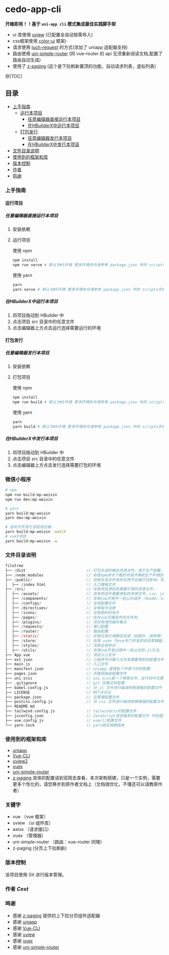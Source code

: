 
# cedo-app-cli

**开箱即用！！基于 ```uni-app cli``` 模式集成最佳实践脚手架**

- ui 库使用 [uview](https://v2.uviewui.com/) (已配置全自动按需导入)
- css框架使用 [color-ui](-) 框架)
- 请求使用 [luch-request](-) 的方式(添加了 uniapp 适配器支持)
- 路由使用 [uni-simple-router](https://hhyang.cn/v2/) (同 vue-router 的 api 无须重新阅读文档,配置了路由自动生成)
- 使用了 [z-paging](https://z-paging.zxlee.cn/) (这个是下拉刷新置顶的功能，自动请求列表，虚拟列表)

@[TOC]

## 目录

- [上手指南](#上手指南)
  - [运行本项目](#运行项目)
    - [任意编辑器直接运行本项目](#任意编辑器直接运行本项目)
    - [在HBuilderX中运行本项目](#在HBuilderX中运行本项目)
  - [打包发行](#打包发行)
    - [任意编辑器发行本项目](#任意编辑器发行本项目)
    - [在HBuilderX中发行本项目](#在HBuilderX中发行本项目)
- [文件目录说明](#文件目录说明)
- [使用到的框架和库](#使用到的框架和库)
- [版本控制](#版本控制)
- [作者](#作者)
- [鸣谢](#鸣谢)

### 上手指南

#### 运行项目

##### 任意编辑器直接运行本项目

1. 安装依赖
2. 运行项目

    使用 npm

    ```sh
    npm install
    npm run serve # 默认为H5环境 更多环境命令请参考 package.json 中的 scripts字段
    ```

    使用 yarn

    ```sh
    yarn
    yarn serve # 默认为H5环境 更多环境命令请参考 package.json 中的 scripts字段
    ```

##### 在HBuilderX中运行本项目

1. 将项目拖动到 HBuilder 中
2. 点击项目 src 目录中的任意文件
3. 点击编辑器上方点击运行选择需要运行的环境

#### 打包发行

##### 任意编辑器发行本项目

1. 安装依赖
2. 打包项目

    使用 npm

    ```sh
    npm install
    npm run build # 默认为H5环境 更多环境命令请参考 package.json 中的 scripts字段
    ```

    使用 yarn

    ```sh
    yarn
    yarn build # 默认为H5环境 更多环境命令请参考 package.json 中的 scripts字段
    ```

##### 在HBuilderX中发行本项目

1. 将项目拖动到 HBuilder 中
2. 点击项目 src 目录中的任意文件
3. 点击编辑器上方点击发行选择需要打包的环境

### 微信小程序

  ```sh
  # npm
  npm run build:mp-weixin
  npm run dev:mp-weixin
  
  # yarn
  yarn build:mp-weixin
  yarn dev:mp-weixin
  
  # 监听文件变化且启用压缩
  yarn build:mp-weixin -watch
  # vue3项目
  yarn build:mp-weixin -w
  
  ```

### 文件目录说明

```h
filetree
├── /dist                           // 打包生成的静态资源文件，用于生产部署。
├── /node_modules                   // 存放npm命令下载的开发环境和生产环境的依赖包。
├── /public/                        // 存放在该文件夹的东西不会被打包影响，而是会原封不动的输出到dist文件夹中
│  ├── /index.html                  // 入口模板文件
├── /src/                           // 存放项目源码及需要引用的资源文件。
│  ├── /assets/                     // 存放项目中需要用到的资源文件，css、js、images等。
│  ├── /components/                 // 存放vue开发中一些公共组件：header.vue、footer.vue等。
│  ├── /configs/                    // 全局配置文件
│  ├── /directives/                 // 全局指令注册
│  ├── /icons/                      // 存放图标的地方
│  ├── /pages/                      // 存在vue页面组件的文件夹。
│  ├── /plugins/                    // 项目常用的插件集合
│  ├── /requests/                   // 接口配置
│  ├── /router/                     // 路由配置
│  ├── /static/                     // 存放应用引用静态资源（如图片、视频等）的目录，注意：静态资源只能存放于此
│  ├── /store/                      // 存放 vuex 为vue专门开发的状态管理器。
│  ├── /styles/                     // 存放全局样式
│  ├── /utils/                      // 存放vue开发过程中一些公共的.js方法。
├── App.vue                         // 项目入口文件
├── ext.json                        // 小程序作为第三方开发需要用到的配置文件 动态切换appid等功能
├── main.js                         // 入口文件
├── manifest.json                   // uniapp 管理各个环境下的的配置
├── pages.json                      // 页面和路由配置文件
├── uni.scss                        // uni.scss是一个特殊文件，在代码中无需 import 这个文件即可在scss代码中使用这里的样式变量
├── .gitignore                      // git 忽略文件配置
├── babel.config.js                 // 对 js 文件进行编译转换增强的配置文件
├── LICENSE                         // MIT许可证
├── package.json                    // 包管理配置文件
├── postcss.config.js               // 对 css 文件进行编译转换增强的配置文件
├── README.md
├── tailwind.config.js              // tailwindcss的配置文件
├── jsconfig.json                   // JavaScript语言服务的配置文件 代码提示 文件索引等问题
├── vue.config.js                   // vuecli配置文件
└── yarn.lock                       // yarn锁定依赖版本
```

### 使用到的框架和库

- [uniapp](https://uniapp.dcloud.io/)
- [Vue-CLI](https://cli.vuejs.org)
- [uview2](https://www.uviewui.com/)
- [vuex](https://vuex.vuejs.org/zh/)
- [uni-simple-router](https://hhyang.cn/v2/)
- [z-paging](https://z-paging.zxlee.cn/) 具体的配置请到官网去查看，本次架构搭建，只是一个实例，需要更多个性化的，请您移步到原作者文档上（文档很优化，不懂还可以请教原作者）

### 关键字

- vue （vue 框架）
- uview （ui 组件库）
- axios （请求接口）
- vuex （管理器）
- uni-simple-router （路由：vue-router 同理）
- z-paging (分页上下拉刷新)

### 版本控制

  该项目使用 Git 进行版本管理。

### 作者 _Cest_

### 鸣谢

- 感谢 [z-paging](https://z-paging.zxlee.cn/) 提供的上下拉分页组件适配器
- 感谢 [uniapp](https://uniapp.dcloud.io/)
- 感谢 [Vue-CLI](https://cli.vuejs.org)
- 感谢 [uview](https://www.uviewui.com/)
- 感谢 [vuex](https://vuex.vuejs.org/zh/)
- 感谢 [uni-simple-router](https://hhyang.cn/v2/)
